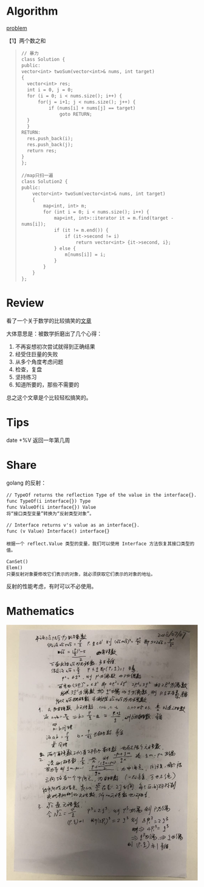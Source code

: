 # Algorithm

[problem](https://leetcode.com/problems/median-of-two-sorted-arrays/)

【1】两个数之和

>     // 暴力
>     class Solution {
>     public:
>     vector<int> twoSum(vector<int>& nums, int target)
>     {
>       vector<int> res;
>       int i = 0, j = 0;
>       for (i = 0; i < nums.size(); i++) {
>           for(j = i+1; j < nums.size(); j++) {
>               if (nums[i] + nums[j] == target)
>                   goto RETURN;
>     	}
>       }
>     RETURN:
>       res.push_back(i);
>       res.push_back(j);
>       return res;
>     }
>     };
>
>     //map只扫一遍
>     class Solution2 {
>     public:
>         vector<int> twoSum(vector<int>& nums, int target)
>         {
>             map<int, int> m;
>             for (int i = 0; i < nums.size(); i++) {
>                 map<int, int>::iterator it = m.find(target - nums[i]);
>                 if (it != m.end()) {
>                     if (it->second != i)
>                         return vector<int> {it->second, i};
>                 } else {
>                     m[nums[i]] = i;
>                 }
>             }
>         }
>     };



# Review

看了一个关于数学的比较搞笑的[文章](https://medium.com/s/story/6-life-lessons-from-my-math-degree-that-have-nothing-to-do-with-math-d38aba90edfe)

大体意思是：被数学折磨出了几个心得：

1. 不再妄想初次尝试就得到正确结果
2. 经受住巨量的失败
3. 从多个角度考虑问题
4. 检查，复盘
5. 坚持练习
6. 知道所要的，那些不需要的

总之这个文章是个比较轻松搞笑的。

# Tips

date +%V 返回一年第几周



# Share

golang 的反射：

```
// TypeOf returns the reflection Type of the value in the interface{}.
func TypeOf(i interface{}) Type
func ValueOf(i interface{}) Value
将“接口类型变量”转换为“反射类型对象”。
```

```
// Interface returns v's value as an interface{}.
func (v Value) Interface() interface{}

根据一个 reflect.Value 类型的变量，我们可以使用 Interface 方法恢复其接口类型的值。
```

```
CanSet()
Elem()
只要反射对象要修改它们表示的对象，就必须获取它们表示的对象的地址。
```

反射的性能考虑，有时可以不必使用。



# Mathematics

![Aaron Swartz](https://raw.githubusercontent.com/yangguodongbeijing/ARTS/master/20180709125635.jpg)



